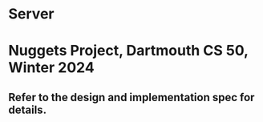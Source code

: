 # Server 
# Nuggets Project, Dartmouth CS 50, Winter 2024

## Refer to the design and implementation spec for details.